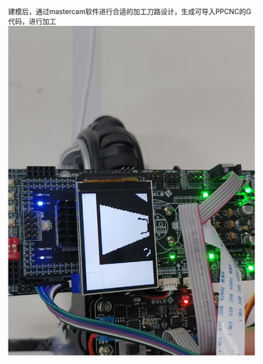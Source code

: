 建模后，通过mastercam软件进行合适的加工刀路设计，生成可导入PPCNC的G代码，进行加工
<img src="https://github.com/kk-kk-99/Motorcycle/blob/main/%E8%B5%9B%E9%81%93%E5%9B%BE%E5%83%8F.jpg" width="1000px">
